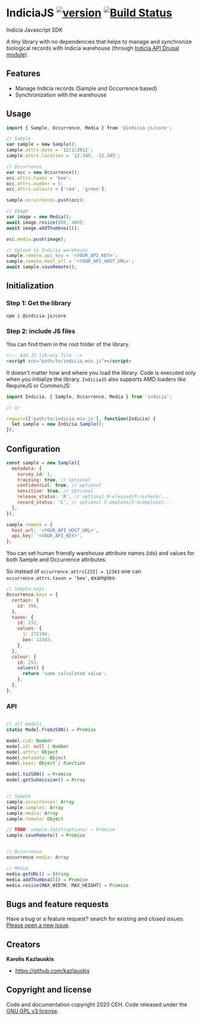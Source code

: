 # IndiciaJS [![version](https://img.shields.io/npm/v/@indicia-js/core/latest.svg)](https://www.npmjs.com/package/@indicia-js/core) [![Build Status](https://travis-ci.org/Indicia-Team/indicia-js.svg)](https://travis-ci.org/Indicia-Team/indicia-js)


Indicia Javascript SDK

A tiny library with no dependencies that helps to manage and synchronize biological records with Indicia warehouse (through [Indicia API Drupal module](https://github.com/Indicia-Team/drupal-8-module-indicia-api)).

## Features

- Manage Indicia records (Sample and Occurrence based)
- Synchronization with the warehouse

## Usage

```javascript
import { Sample, Occurrence, Media } from '@indicia-js/core';

// Sample
var sample = new Sample();
sample.attrs.date = '12/2/2012';
sample.attrs.location = '12.345, -12.345';

// Occurrence
var occ = new Occurrence();
occ.attrs.taxon = 'bee';
occ.attrs.number = 5;
occ.attrs.colours = ['red', 'green'];

sample.occurrences.push(occ);

// Image
var image = new Media();
await image.resize(800, 400);
await image.addThumbnail();

occ.media.push(image);

// Upload to Indicia warehouse
sample.remote.api_key = '<YOUR_API_KEY>';
sample.remote.host_url = '<YOUR_API_HOST_URL>';
await sample.saveRemote();
```

## Initialization

### Step 1: Get the library

```
npm i @indicia-js/core
```

### Step 2: include JS files

You can find them in the root folder of the library.

```html
<!-- Add JS library file -->
<script src="path/to/indicia.min.js"></script>
```

It doesn't matter how and where you load the library. Code is executed only when you
initialize the library. `IndiciaJS` also supports AMD loaders like RequireJS or CommonJS:

```javascript
import Indicia, { Sample, Occurrence, Media } from 'indicia';

// or

require(['path/to/indicia.min.js'], function(Indicia) {
  let sample = new Indicia.Sample();
});
```

## Configuration

```javascript
const sample = new Sample({
  metadata: {
    survey_id: 1,
    training: true, // optional
    confidential: true, // optional
    sensitive: true, // optional
    release_status: 'R', // optional R-eleased/P-recheck/...
    record_status: 'C', // optional C-omplete/I-ncomplete/...
  },
});

sample.remote = {
  host_url: '<YOUR_API_HOST_URL>',
  api_key: '<YOUR_API_KEY>',
};
```

You can set human friendly warehouse attribute names (ids) and values for both Sample and Occurrence
attributes:

So instead of `occurrence.attrs[232] = 12343` one can
`occurrence.attrs.taxon = 'bee'`, examples:

```javascript
// Sample.keys
Occurrence.keys = {
  certain: {
    id: 398,
  },
  taxon: {
    id: 232,
    values: {
      1: 272198,
      bee: 12343,
    },
  },
  colour: {
    id: 251,
    values() {
      return 'some calculated value';
    },
  },
};
```

### API

```typescript

// all models
static Model.fromJSON() ⇒ Promise

model.cid: Number
model.id: null | Number
model.attrs: Object
model.metadata: Object
model.keys: Object | Function

model.toJSON() ⇒ Promise
model.getSubmission() ⇒ Array


// Sample
sample.occurrences: Array
sample.samples: Array
sample.media: Array
sample.remote: Object

// TODO: sample.fetch(options) ⇒ Promise
sample.saveRemote() ⇒ Promise


// Occurrence
occurrence.media: Array

// Media
media.getURL() ⇒ String
media.addThumbnail() ⇒ Promise
media.resize(MAX_WIDTH, MAX_HEIGHT) ⇒ Promise

```

## Bugs and feature requests

Have a bug or a feature request? search for existing and closed issues. [Please open a new issue](https://github.com/Indicia-Team/indicia-js/issues).

## Creators

**Karolis Kazlauskis**

- <https://github.com/kazlauskis>

## Copyright and license

Code and documentation copyright 2020 CEH. Code released under the [GNU GPL v3 license](LICENSE).
